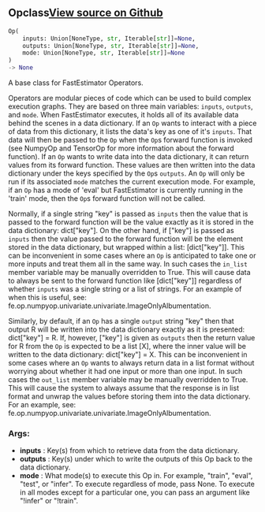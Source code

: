 ## Op<span class="tag">class</span><a class="sourcelink" href=https://github.com/fastestimator/fastestimator/blob/r1.1/fastestimator/op/op.py/#L22-L74>View source on Github</a>
```python
Op(
	inputs: Union[NoneType, str, Iterable[str]]=None,
	outputs: Union[NoneType, str, Iterable[str]]=None,
	mode: Union[NoneType, str, Iterable[str]]=None
)
-> None
```
A base class for FastEstimator Operators.

Operators are modular pieces of code which can be used to build complex execution graphs. They are based on three
main variables: `inputs`, `outputs`, and `mode`. When FastEstimator executes, it holds all of its available data
behind the scenes in a data dictionary. If an `Op` wants to interact with a piece of data from this dictionary, it
lists the data's key as one of it's `inputs`. That data will then be passed to the `Op` when the `Op`s forward
function is invoked (see NumpyOp and TensorOp for more information about the forward function). If an `Op` wants to
write data into the data dictionary, it can return values from its forward function. These values are then written
into the data dictionary under the keys specified by the `Op`s `outputs`. An `Op` will only be run if its associated
`mode` matches the current execution mode. For example, if an `Op` has a mode of 'eval' but FastEstimator is
currently running in the 'train' mode, then the `Op`s forward function will not be called.

Normally, if a single string "key" is passed as `inputs` then the value that is passed to the forward function will
be the value exactly as it is stored in the data dictionary: dict["key"]. On the other hand, if ["key"] is passed as
`inputs` then the value passed to the forward function will be the element stored in the data dictionary, but
wrapped within a list: [dict["key"]]. This can be inconvenient in some cases where an `Op` is anticipated to take
one or more inputs and treat them all in the same way. In such cases the `in_list` member variable may be manually
overridden to True. This will cause data to always be sent to the forward function like [dict["key"]] regardless of
whether `inputs` was a single string or a list of strings. For an example of when this is useful, see:
fe.op.numpyop.univariate.univariate.ImageOnlyAlbumentation.

Similarly, by default, if an `Op` has a single `output` string "key" then that output R will be written into the
data dictionary exactly as it is presented: dict["key"] = R. If, however, ["key"] is given as `outputs` then the
return value for R from the `Op` is expected to be a list [X], where the inner value will be written to the data
dictionary: dict["key"] = X. This can be inconvenient in some cases where an `Op` wants to always return data in a
list format without worrying about whether it had one input or more than one input. In such cases the `out_list`
member variable may be manually overridden to True. This will cause the system to always assume that the response is
in list format and unwrap the values before storing them into the data dictionary. For an example, see:
fe.op.numpyop.univariate.univariate.ImageOnlyAlbumentation.


<h3>Args:</h3>

* **inputs** :  Key(s) from which to retrieve data from the data dictionary.
* **outputs** :  Key(s) under which to write the outputs of this Op back to the data dictionary.
* **mode** :  What mode(s) to execute this Op in. For example, "train", "eval", "test", or "infer". To execute        regardless of mode, pass None. To execute in all modes except for a particular one, you can pass an argument        like "!infer" or "!train".



